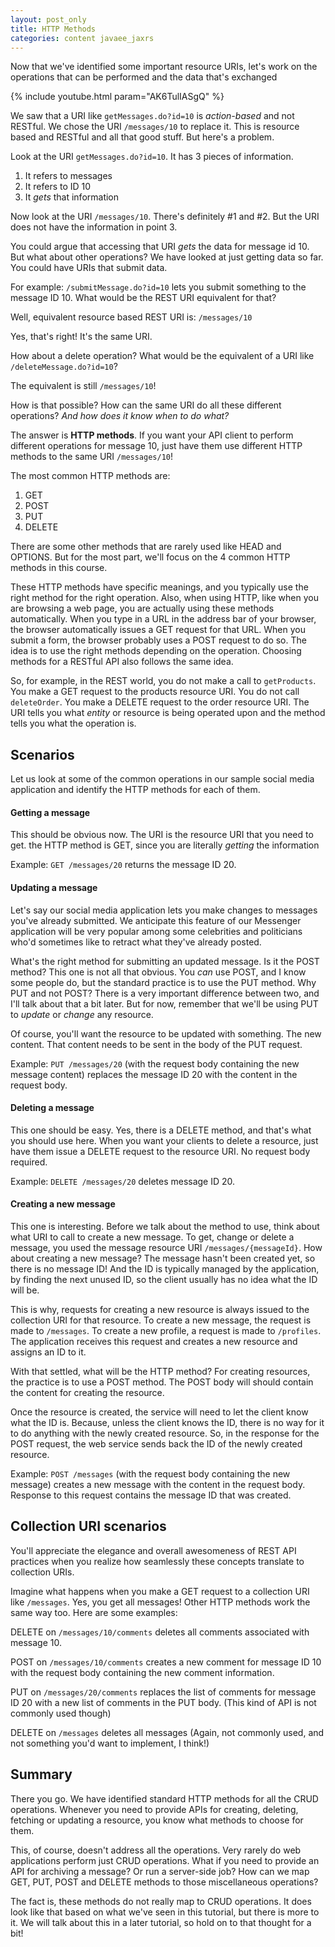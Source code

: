```yaml
---
layout: post_only
title: HTTP Methods
categories: content javaee_jaxrs
---
```


Now that we've identified some important resource URIs, let's work on the operations that can be performed and the data that's exchanged

{% include youtube.html param="AK6TulIASgQ" %}

We saw that a URI like `getMessages.do?id=10` is *action-based* and not RESTful. We chose the URI `/messages/10` to replace it. This is resource based and RESTful and all that good stuff. But here's a problem.

Look at the URI `getMessages.do?id=10`. It has 3 pieces of information. 

1. It refers to messages
2. It refers to ID 10
3. It *gets* that information

Now look at the URI `/messages/10`. There's definitely #1 and #2. But the URI does not have the information in point 3.

You could argue that accessing that URI *gets* the data for message id 10. But what about other operations? We have looked at just getting data so far. You could have URIs that submit data.

For example:
`/submitMessage.do?id=10` lets you submit something to the message ID 10. What would be the REST URI equivalent for that?

Well, equivalent resource based REST URI is:
`/messages/10`

Yes, that's right! It's the same URI.

How about a delete operation? What would be the equivalent of a URI like `/deleteMessage.do?id=10`?

The equivalent is still `/messages/10`!

How is that possible? How can the same URI do all these different operations? *And how does it know when to do what?*

The answer is **HTTP methods**. If you want your API client to perform different operations for message 10, just have them use different HTTP methods to the same URI `/messages/10`! 

The most common HTTP methods are:
1. GET
2. POST
3. PUT
4. DELETE

There are some other methods that are rarely used like HEAD and OPTIONS. But for the most part, we'll focus on the 4 common HTTP methods in this course.

These HTTP methods have specific meanings, and you typically use the right method for the right operation. Also, when using HTTP, like when you are browsing a web page, you are actually using these methods automatically. When you type in a URL in the address bar of your browser, the browser automatically issues a GET request for that URL. When you submit a form, the browser probably uses a POST request to do so. The idea is to use the right methods depending on the operation. Choosing methods for a RESTful API also follows the same idea.

So, for example, in the REST world, you do not make a call to `getProducts`. You make a GET request to the products resource URI. You do not call `deleteOrder`. You make a DELETE request to the order resource URI. The URI tells you what *entity* or resource is being operated upon and the method tells you what the operation is.

## Scenarios

Let us look at some of the common operations in our sample social media application and identify the HTTP methods for each of them.

#### Getting a message
This should be obvious now. The URI is the resource URI that you need to get. the HTTP method is GET, since you are literally *getting* the information

Example: `GET /messages/20` returns the message ID 20.

#### Updating a message
Let's say our social media application lets you make changes to messages you've already submitted. We anticipate this feature of our Messenger application will be very popular  among some  celebrities and politicians who'd sometimes like to retract what they've already posted. 

What's the right method for submitting an updated message. Is it the POST method? This one is not all that obvious. You *can* use POST, and I know some people do, but the standard practice is to use the PUT method. Why PUT and not POST? There is a very important difference between two, and I'll talk about that a bit later. But for now, remember that we'll be using PUT to *update*  or *change* any resource. 

Of course, you'll want the resource to be updated with something. The new content. That content needs to be sent in the body of the PUT request. 

Example: `PUT /messages/20` (with the request body containing the new message content) replaces the message ID 20 with the content in the request body.

#### Deleting a message
This one should be easy. Yes, there is a DELETE method, and that's what you should use here. When you want your clients to delete a resource, just have them issue a DELETE request to the resource URI.  No request body required.

Example: `DELETE /messages/20` deletes message ID 20.

#### Creating a new message
 This one is interesting. Before we talk about the method to use, think about what URI to call to create a new message. To get, change or delete a message, you used the message resource URI `/messages/{messageId}`. How about creating a new message? The message hasn't been created yet, so there is no message ID! And the ID is typically managed by the application, by finding the next unused ID, so the client usually has no idea what the ID will be.

This is why, requests for creating a new resource is always issued to the collection URI for that resource. To create a new message, the request is made to `/messages`. To create a new profile, a request is made to `/profiles`. The application receives this request and creates a new resource and assigns an ID to it.

With that settled, what will be the HTTP method? For creating resources, the practice is to use a POST method. The POST body will should contain the content for creating the resource.

Once the resource is created, the service will need to let the client know what the ID is. Because, unless the client knows the ID, there is no way for it to do anything with the newly created resource. So, in the response for the POST request, the web service sends back the ID of the newly created resource.

Example: `POST /messages` (with the request body containing the new message) creates a new message with the content in the request body. Response to this request contains the message ID that was created.

## Collection URI scenarios

You'll appreciate the elegance and overall awesomeness of REST API practices when you realize how seamlessly these concepts translate to collection URIs.

Imagine what happens when you make a GET request to a collection URI like `/messages`. Yes, you get all messages! Other HTTP methods work the same way too. Here are some examples:

DELETE on `/messages/10/comments` deletes all comments associated with message 10.

POST on `/messages/10/comments` creates a new comment for message ID 10 with the request body containing the new comment information.

PUT on `/messages/20/comments` replaces the list of comments for message ID 20 with a new list of comments in the PUT body. (This kind of API is not commonly used though)

DELETE on `/messages` deletes all messages (Again, not commonly used, and not something you'd want to implement, I think!)

## Summary

There you go. We have identified standard HTTP methods for all the CRUD operations. Whenever you need to provide APIs for creating, deleting, fetching or updating a resource, you know what methods to choose for them.

This, of course, doesn't address all the operations. Very rarely do web applications perform just CRUD operations. What if you need to provide an API for archiving a message? Or run a server-side job? How can we map GET, PUT, POST and DELETE methods to those miscellaneous operations?

The fact is, these methods do not really map to CRUD operations. It does look like that based on what we've seen in this tutorial, but there is more to it. We will talk about this in a later tutorial, so hold on to that thought for a bit!

